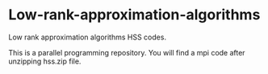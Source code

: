 # Low-rank-approximation-algorithms
Low rank approximation algorithms 
HSS codes.

This is a parallel programming repository.
You will find a mpi code after unzipping hss.zip file.
